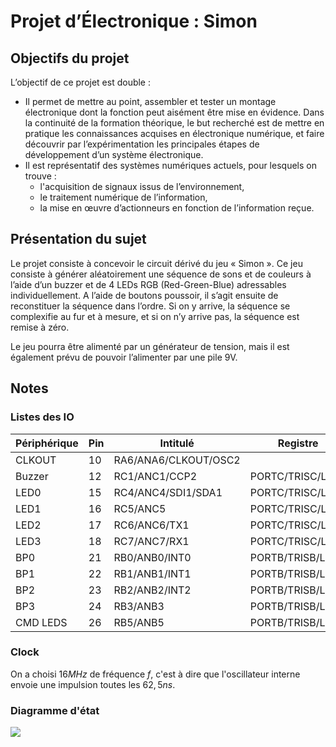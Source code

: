 # Projet d’Électronique : Simon

## Objectifs du projet

L’objectif de ce projet est double :

- Il permet de mettre au point, assembler et tester un montage électronique dont la fonction peut aisément être mise en évidence. Dans la continuité de la formation théorique, le but recherché est de mettre en pratique les connaissances acquises en électronique numérique, et faire découvrir par l’expérimentation les principales étapes de développement d’un système électronique.
- Il est représentatif des systèmes numériques actuels, pour lesquels on trouve :
	+ l'acquisition de signaux issus de l’environnement,
	+ le traitement numérique de l’information,
	+ la mise en œuvre d’actionneurs en fonction de l’information reçue.

## Présentation du sujet

Le projet consiste à concevoir le circuit dérivé du jeu « Simon ». Ce jeu consiste à générer aléatoirement une séquence de sons et de couleurs à l’aide d’un buzzer et de 4 LEDs RGB (Red-Green-Blue) adressables individuellement. A l’aide de boutons poussoir, il s’agit ensuite de reconstituer la séquence dans l’ordre. Si on y arrive, la séquence se complexifie au fur et à mesure, et si on n’y arrive pas, la séquence est remise à zéro.

Le jeu pourra être alimenté par un générateur de tension, mais il est également prévu de pouvoir l’alimenter par une pile 9V.

## Notes 

### Listes des IO

| **Périphérique** | **Pin** | **Intitulé**         | **Registre**     |
|------------------|---------|----------------------|------------------|
| CLKOUT           | 10      | RA6/ANA6/CLKOUT/OSC2 |                  |
| Buzzer           | 12      | RC1/ANC1/CCP2        | PORTC/TRISC/LATC |
| LED0             | 15      | RC4/ANC4/SDI1/SDA1   | PORTC/TRISC/LATC |
| LED1             | 16      | RC5/ANC5             | PORTC/TRISC/LATC |
| LED2             | 17      | RC6/ANC6/TX1         | PORTC/TRISC/LATC |
| LED3             | 18      | RC7/ANC7/RX1         | PORTC/TRISC/LATC |
| BP0              | 21      | RB0/ANB0/INT0        | PORTB/TRISB/LATB |
| BP1              | 22      | RB1/ANB1/INT1        | PORTB/TRISB/LATB |
| BP2              | 23      | RB2/ANB2/INT2        | PORTB/TRISB/LATB |
| BP3              | 24      | RB3/ANB3             | PORTB/TRISB/LATB |
| CMD LEDS         | 26      | RB5/ANB5             | PORTB/TRISB/LATB |

### Clock

On a choisi $16MHz$ de fréquence $f$, c'est à dire que l'oscillateur interne envoie une impulsion toutes les $62,5ns$.

### Diagramme d'état

[![](https://mermaid.ink/img/pako:eNp1kLFqwzAQhl9F3FjipaOGDm3IUMhU8FJ1uErn5MC2gnwKKSEP5Ofwi_ViJZhAq-nn03fi9J_Bx0BgYRAUWjPuEnbV8dn1Rs_n05epqheznsbvLIWVPOM3bH1ujTWvMUvszSHRMExj8W6XV--dcmEaZlBPY-KGPQrr2N_zj86yheobzKf_pJq9RE6kWp2Qb9odLs_ACjpKHXLQz5-vmgPZU0cOrMZADeZWHLj-oirqfh8_vQcrKdMK8iEsdYFtsB2UUmCJaVsKnXu9_ALBC3eI?type=png)](https://mermaid.live/edit#pako:eNp1kLFqwzAQhl9F3FjipaOGDm3IUMhU8FJ1uErn5MC2gnwKKSEP5Ofwi_ViJZhAq-nn03fi9J_Bx0BgYRAUWjPuEnbV8dn1Rs_n05epqheznsbvLIWVPOM3bH1ujTWvMUvszSHRMExj8W6XV--dcmEaZlBPY-KGPQrr2N_zj86yheobzKf_pJq9RE6kWp2Qb9odLs_ACjpKHXLQz5-vmgPZU0cOrMZADeZWHLj-oirqfh8_vQcrKdMK8iEsdYFtsB2UUmCJaVsKnXu9_ALBC3eI) 

